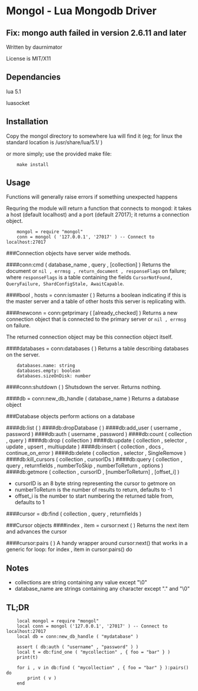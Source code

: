Mongol - Lua Mongodb Driver
===========================

Fix: mongo auth failed in version 2.6.11 and later
--------------------------

Written by daurnimator

License is MIT/X11

Dependancies
---------------------------

lua 5.1

luasocket

Installation
---------------------------

Copy the mongol directory to somewhere lua will find it (eg; for linux the standard location is /usr/share/lua/5.1/ )

or more simply; use the provided make file:

		make install

Usage
---------------------------

Functions will generally raise errors if something unexpected happens

Requring the module will return a function that connects to mongod:
it takes a host (default localhost) and a port (default 27017);
it returns a connection object.

		mongol = require "mongol"
		conn = mongol ( '127.0.0.1', '27017' ) -- Connect to localhost:27017

###Connection objects have server wide methods.

####conn:cmd ( database_name , query , [collection] )
Returns the document
or `nil , errmsg , return_document , responseFlags` on failure;
where `responseFlags` is a table containing the fields `CursorNotFound, QueryFailure, ShardConfigStale, AwaitCapable`.

####bool , hosts = conn:ismaster ( )
Returns a boolean indicating if this is the master server and a table of other hosts this server is replicating with.

####newconn = conn:getprimary ( [already_checked] )
Returns a new connection object that is connected to the primary server
or `nil , errmsg` on failure.

The returned connection object may be this connection object itself.


####databases = conn:databases ( )
Returns a table describing databases on the server.

		databases.name: string
		databases.empty: boolean
		databases.sizeOnDisk: number

####conn:shutdown ( )
Shutsdown the server. Returns nothing.

####db = conn:new_db_handle ( database_name )
Returns a database object

###Database objects perform actions on a database

####db:list ( )
####db:dropDatabase ( )
####db:add_user ( username , password )
####db:auth ( username , password )
####db:count ( collection , query )
####db:drop ( collection )
####db:update ( collection , selector , update , upsert , multiupdate )
####db:insert ( collection , docs , continue_on_error )
####db:delete ( collection , selector , SingleRemove )
####db:kill_cursors ( collection , cursorIDs )
####db:query ( collection , query , returnfields , numberToSkip , numberToReturn , options )
####db:getmore ( collection , cursorID , [numberToReturn] , [offset_i] )
 - cursorID is an 8 byte string representing the cursor to getmore on
 - numberToReturn is the number of results to return, defaults to -1
 - offset_i is the number to start numbering the returned table from, defaults to 1

####cursor = db:find ( collection , query , returnfields )

###Cursor objects
####index , item = cursor:next ( )
Returns the next item and advances the cursor

####cursor:pairs ( )
A handy wrapper around cursor:next() that works in a generic for loop:
		for index , item in cursor:pairs() do

Notes
---------------------------
 - collections are string containing any value except "\0"
 - database_name are strings containing any character except "." and "\0"

TL;DR
---------------------------
		local mongol = require "mongol"
		local conn = mongol ('127.0.0.1', '27017' ) -- Connect to localhost:27017
		local db = conn:new_db_handle ( "mydatabase" )

		assert ( db:auth ( "username" , "password" ) )
		local t = db:find_one ( "mycollection" , { foo = "bar" } )
		print(t)

		for i , v in db:find ( "mycollection" , { foo = "bar" } ):pairs() do
			print ( v )
		end
